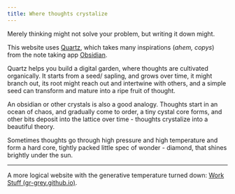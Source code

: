 ```yaml
---
title: Where thoughts crystalize
---
```


Merely thinking might not solve your problem, but writing it down might.

This website uses [Quartz](https://quartz.jzhao.xyz/), which takes many inspirations (*ahem, copys*) from the note taking app [Obsidian](https://obsidian.md/).

Quartz helps you build a digital garden, where thoughts are cultivated organically. It starts from a seed/ sapling, and grows over time, it might branch out, its root might reach out and intertwine with others, and a simple seed can transform and mature into a ripe fruit of thought.

An obsidian or other crystals is also a good analogy. Thoughts start in an ocean of chaos, and gradually come to order, a tiny cystal core forms, and other bits deposit into the lattice over time - thoughts crystalize into a beautiful theory.

Sometimes thoughts go through high pressure and high temperature and form a hard core, tightly packed little spec of wonder - diamond, that shines brightly under the sun.

---
A more logical website with the generative temperature turned down: [Work Stuff (gr-grey.github.io)](https://gr-grey.github.io/workSite/).